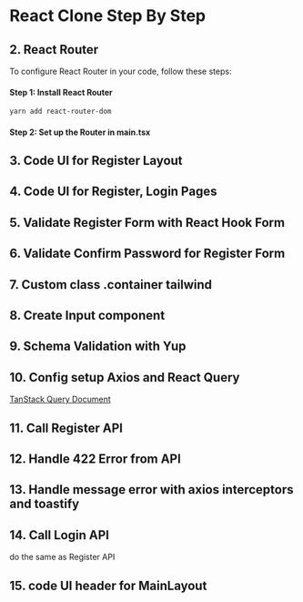 # React Clone Step By Step

## 2. React Router

To configure React Router in your code, follow these steps:

#### Step 1: Install React Router

```bash
yarn add react-router-dom
```

#### Step 2: Set up the Router in main.tsx

## 3. Code UI for Register Layout

## 4. Code UI for Register, Login Pages

## 5. Validate Register Form with React Hook Form

## 6. Validate Confirm Password for Register Form

## 7. Custom class .container tailwind

## 8. Create Input component

## 9. Schema Validation with Yup

## 10. Config setup Axios and React Query

[TanStack Query Document](https://tanstack.com/query/latest/docs/framework/react/installation)

## 11. Call Register API

## 12. Handle 422 Error from API

## 13. Handle message error with axios interceptors and toastify

## 14. Call Login API

do the same as Register API

## 15. code UI header for MainLayout
